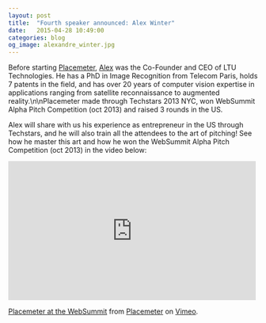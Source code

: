```yaml
---
layout: post
title:  "Fourth speaker announced: Alex Winter"
date:   2015-04-28 10:49:00
categories: blog
og_image: alexandre_winter.jpg
---
```


Before starting [Placemeter](http://www.placemeter.com/), [Alex](/speakers.html#alexandre-winter) was the Co-Founder and CEO of LTU Technologies. He has a PhD in Image Recognition from Telecom Paris, holds 7 patents in the field, and has over 20 years of computer vision expertise in applications ranging from satellite reconnaissance to augmented reality.\n\nPlacemeter made through Techstars 2013 NYC, won WebSummit Alpha Pitch Competition (oct 2013) and raised 3 rounds in the US.

Alex will share with us his experience as entrepreneur in the US through Techstars, and he will also train all the attendees to the art of pitching! See how he master this art and how he won the WebSummit Alpha Pitch Competition (oct 2013) in the video below:

<div class="iframe-rwd"><iframe src="https://player.vimeo.com/video/79246854" style="margin:0 auto;" width="500" height="281" frameborder="0" webkitallowfullscreen mozallowfullscreen allowfullscreen></iframe> <p><a href="https://vimeo.com/79246854">Placemeter at the WebSummit</a> from <a href="https://vimeo.com/user15240420">Placemeter</a> on <a href="https://vimeo.com">Vimeo</a>.</p></div>
